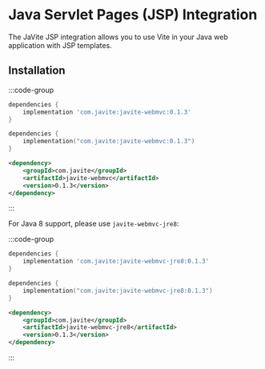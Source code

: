 # Java Servlet Pages (JSP) Integration

The JaVite JSP integration allows you to use Vite in your Java web application with JSP templates.

## Installation

:::code-group
```groovy [build.gradle]
dependencies {
    implementation 'com.javite:javite-webmvc:0.1.3'
}
```

```kotlin [build.gradle.kts]
dependencies {
    implementation("com.javite:javite-webmvc:0.1.3")
}
```

```xml [pom.xml]
<dependency>
    <groupId>com.javite</groupId>
    <artifactId>javite-webmvc</artifactId>
    <version>0.1.3</version>
</dependency>
```
:::

For Java 8 support, please use `javite-webmvc-jre8`:

:::code-group
```groovy [build.gradle]
dependencies {
    implementation 'com.javite:javite-webmvc-jre8:0.1.3'
}
```

```kotlin [build.gradle.kts]
dependencies {
    implementation("com.javite:javite-webmvc-jre8:0.1.3")
}
```

```xml [pom.xml]
<dependency>
    <groupId>com.javite</groupId>
    <artifactId>javite-webmvc-jre8</artifactId>
    <version>0.1.3</version>
</dependency>
```
:::
